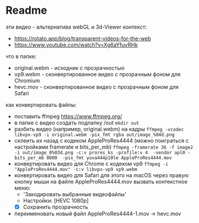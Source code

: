 # Readme

эти видео - альтернатива webGL и 3d-Viewer
контекст:
- https://rotato.app/blog/transparent-videos-for-the-web
- https://www.youtube.com/watch?v=Xg6aYfuvRHk

что в папке:
- original.webm - исходник с прозрачностью
- vp9.webm - сконвертированное видео с прозрачным фоном для Chromium
- hevc.mov - сконвертированное видео с прозрачным фоном для Safari

как конвертировать файлы:
- поставить ffmpeg https://www.ffmpeg.org/
- в папке с видео создать подпапку /out
  `mkdir out`
- разбить видео (например, original.webm) на кадры
  `ffmpeg -vcodec libvpx-vp9 -i original.webm -pix_fmt rgba out/image_%04d.png`
- склеить их назад с кодеком AppleProRes4444
  (можно поиграться с настройками framerate и bits_per_mb)
  `ffmpeg -framerate 36 -f image2 -i out/image_0%03d.png -c:v prores_ks -profile:v 4  -vendor apl0 -bits_per_mb 8000  -pix_fmt yuva444p10le AppleProRes4444.mov`
- конвертировать видео для Chrome с кодеком vp9
  `ffmpeg -i "AppleProRes4444.mov" -c:v libvpx-vp9 vp9.webm`
- конвертировать видео для Safari
  для этого на macOS через правую кнопку мыши на файле AppleProRes4444.mov 
  вызвать контекстное меню:
  - 'Закодировать выбранные видеофайлы'
  - Настройки: [HEVC 1080p]
  - [x] Сохранить прозрачность
- переименовать новый файл AppleProRes4444-1.mov -> hevc.mov

